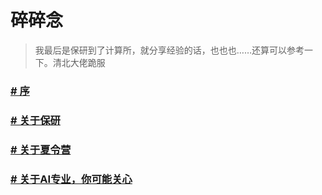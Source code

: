 # 碎碎念

> 我最后是保研到了计算所，就分享经验的话，也也也……还算可以参考一下。清北大佬跪服

### [# 序](https://github.com/Robin-WZQ/BIT-AI-Review/blob/main/保研、考研、专业QA等/序.md)

### [# 关于保研](https://github.com/Robin-WZQ/BIT-AI-Review/blob/main/保研、考研、专业QA等/关于保研.md)

### [# 关于夏令营](https://github.com/Robin-WZQ/BIT-AI-Review/blob/main/保研、考研、专业QA等/关于夏令营.md)

### [# 关于AI专业，你可能关心](https://github.com/Robin-WZQ/BIT-AI-Review/blob/main/保研、考研、专业QA等/%E4%BA%BA%E5%B7%A5%E6%99%BA%E8%83%BD%E4%B8%93%E4%B8%9AQA.md)
